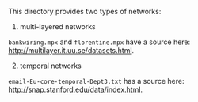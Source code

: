 This directory provides two types of networks:

1. multi-layered networks

`bankwiring.mpx` and `florentine.mpx` have a source here:
http://multilayer.it.uu.se/datasets.html.

2. temporal networks

`email-Eu-core-temporal-Dept3.txt` has a source here:
http://snap.stanford.edu/data/index.html.
